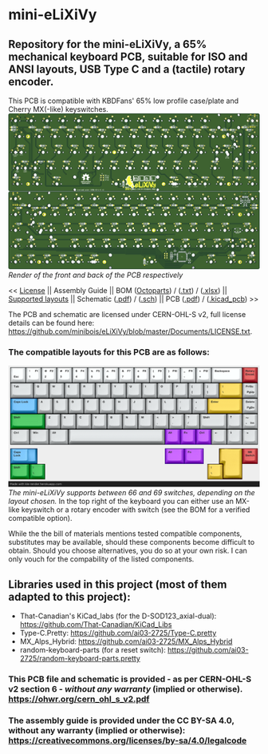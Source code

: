# mini-eLiXiVy
## Repository for the mini-eLiXiVy, a 65% mechanical keyboard PCB, suitable for ISO and ANSI layouts, USB Type C and a (tactile) rotary encoder.
 This PCB is compatible with KBDFans' 65% low profile case/plate and Cherry MX(-like) keyswitches.
![mini-eLiXiVy-PCB-Render](/Documents/Images/PCBPicture.png)
 _Render of the front and back of the PCB respectively_

 << [License](https://github.com/minibois/eLiXiVy/blob/master/LICENSE/LICENSE.txt) || Assembly Guide || BOM ([Octoparts](https://octopart.com/bom-tool/allQRgda)) / ([.txt](https://github.com/minibois/eLiXiVy/blob/master/Documents/BOM.txt)) / ([.xlsx](https://github.com/minibois/eLiXiVy/blob/master/Documents/BOM.xlsx)) || [Supported layouts](https://raw.githubusercontent.com/minibois/eLiXiVy/master/Documents/Layouts/layouts.png) || Schematic ([.pdf](https://github.com/minibois/eLiXiVy/blob/master/Documents/Schematic.pdf)) / ([.sch](https://github.com/minibois/eLiXiVy/blob/master/mini-eLiXiVy.sch)) || PCB ([.pdf](https://github.com/minibois/eLiXiVy/blob/master/Documents/PCB.pdf)) / ([.kicad_pcb](https://github.com/minibois/eLiXiVy/blob/master/mini-eLiXiVy.kicad_pcb)) >>

 The PCB and schematic are licensed under CERN-OHL-S v2, full license details can be found here: https://github.com/minibois/eLiXiVy/blob/master/Documents/LICENSE.txt.

### The compatible layouts for this PCB are as follows:
![mini-eLiXiVy-Layouts-Supported](/Documents/Layouts/layouts.png)
 _The mini-eLiXiVy supports between 66 and 69 switches, depending on the layout chosen._
 In the top right of the keyboard you can either use an MX-like keyswitch or a rotary encoder with switch (see the BOM for a verified compatible option).
 
 While the the bill of materials mentions tested compatible components, substitutes may be available, should these components become difficult to obtain. Should you choose alternatives, you do so at your own risk. I can only vouch for the compability of the listed components.

## Libraries used in this project (most of them adapted to this project):
 * That-Canadian's KiCad_labs (for the D-SOD123_axial-dual): https://github.com/That-Canadian/KiCad_Libs
 * Type-C.Pretty: https://github.com/ai03-2725/Type-C.pretty
 * MX_Alps_Hybrid: https://github.com/ai03-2725/MX_Alps_Hybrid
 * random-keyboard-parts (for a reset switch): https://github.com/ai03-2725/random-keyboard-parts.pretty

### This PCB file and schematic is provided - as per CERN-OHL-S v2 section 6 - _without any warranty_ (implied or otherwise). https://ohwr.org/cern_ohl_s_v2.pdf
### The assembly guide is provided under the CC BY-SA 4.0, without any warranty (implied or otherwise): https://creativecommons.org/licenses/by-sa/4.0/legalcode